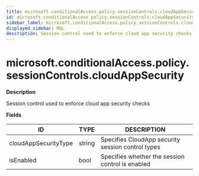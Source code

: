 ```yaml
---
title: microsoft.conditionalAccess.policy.sessionControls.cloudAppSecurity
id: microsoft.conditionalAccess.policy.sessionControls.cloudAppSecurity
sidebar_label: microsoft.conditionalAccess.policy.sessionControls.cloudAppSecurity
displayed_sidebar: MQL
description: Session control used to enforce cloud app security checks
---
```


# microsoft.conditionalAccess.policy.sessionControls.cloudAppSecurity

**Description**

Session control used to enforce cloud app security checks

**Fields**

| ID                   | TYPE   | DESCRIPTION                                       |
| -------------------- | ------ | ------------------------------------------------- |
| cloudAppSecurityType | string | Specifies CloudApp security session control types |
| isEnabled            | bool   | Specifies whether the session control is enabled  |
